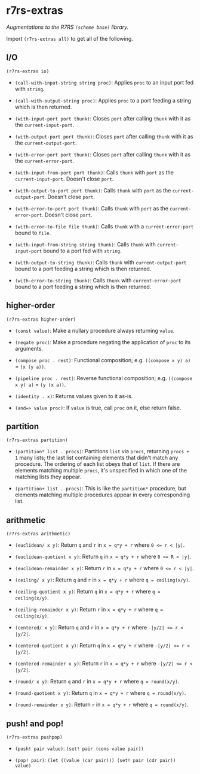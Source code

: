 r7rs-extras
===========

*Augmentations to the R7RS `(scheme base)` library.*

Import `(r7rs-extras all)` to get all of the following.


I/O
---

`(r7rs-extras io)`

- `(call-with-input-string string proc)`: Applies `proc` to an input
  port fed with `string`.

- `(call-with-output-string proc)`: Applies `proc` to a port feeding a
  string which is then returned.

- `(with-input-port port thunk)`: Closes `port` after calling `thunk`
  with it as the `current-input-port`.

- `(with-output-port port thunk)`: Closes `port` after calling `thunk`
  with it as the `current-output-port`.

- `(with-error-port port thunk)`: Closes `port` after calling `thunk`
  with it as the `current-error-port`.

- `(with-input-from-port port thunk)`: Calls `thunk` with `port` as
  the `current-input-port`.  Doesn't close `port`.

- `(with-output-to-port port thunk)`: Calls `thunk` with `port` as the
  `current-output-port`.  Doesn't close `port`.

- `(with-error-to-port port thunk)`: Calls `thunk` with `port` as the
  `current-error-port`.  Doesn't close `port`.

- `(with-error-to-file file thunk)`: Calls `thunk` with a
  `current-error-port` bound to `file`.

- `(with-input-from-string string thunk)`: Calls `thunk` with
  `current-input-port` bound to a port fed with `string`.

- `(with-output-to-string thunk)`: Calls `thunk` with
  `current-output-port` bound to a port feeding a string which is then
  returned.

- `(with-error-to-string thunk)`: Calls `thunk` with
  `current-error-port` bound to a port feeding a string which is then
  returned.


higher-order
------------

`(r7rs-extras higher-order)`

- `(const value)`: Make a nullary procedure always returning `value`.

- `(negate proc)`: Make a procedure negating the application of `proc`
  to its arguments.

- `(compose proc . rest)`: Functional composition; e.g. `((compose x
  y) a)` = `(x (y a))`.

- `(pipeline proc . rest)`: Reverse functional composition;
  e.g. `((compose x y) a)` = `(y (x a))`.

- `(identity . x)`: Returns values given to it as-is.

- `(and=> value proc)`: If `value` is true, call `proc` on it, else
  return false.


partition
---------

`(r7rs-extras partition)`

- `(partition* list . procs)`: Partitions `list` via `procs`,
returning `procs + 1` many lists; the last list containing elements
that didn't match any procedure.  The ordering of each list obeys that
of `list`.  If there are elements matching multiple `procs`, it's
unspecified in which one of the matching lists they appear.

- `(partition+ list . procs)`: This is like the `partition*`
procedure, but elements matching multiple procedures appear in every
corresponding list.


arithmetic
----------

`(r7rs-extras arithmetic)`

- `(euclidean/ x y)`: Return `q` and `r` in `x = q*y + r` where `0 <=
  r < |y|`.

- `(euclidean-quotient x y)`: Return `q` in `x = q*y + r` where `0 <=
  R < |y|`.

- `(euclidean-remainder x y)`: Return `r` in `x = q*y + r` where `0 <=
  r < |y|`.

- `(ceiling/ x y)`: Return `q` and `r` in `x = q*y + r` where `q =
  ceiling(x/y)`.

- `(ceiling-quotient x y)`: Return `q` in `x = q*y + r` where `q =
  ceiling(x/y)`.

- `(ceiling-remainder x y)`: Return `r` in `x = q*y + r` where `q =
  ceiling(x/y)`.

- `(centered/ x y)`: Return `q` and `r` in `x = q*y + r` where `-|y/2|
  <= r < |y/2|`.

- `(centered-quotient x y)`: Return `q` in `x = q*y + r` where `-|y/2|
  <= r < |y/2|`.

- `(centered-remainder x y)`: Return `r` in `x = q*y + r` where
  `-|y/2| <= r < |y/2|`.

- `(round/ x y)`: Return `q` and `r` in `x = q*y + r` where `q =
  round(x/y)`.

- `(round-quotient x y)`: Return `q` in `x = q*y + r` where `q =
  round(x/y)`.

- `(round-remainder x y)`: Return `r` in `x = q*y + r` where `q =
  round(x/y)`.


push! and pop!
--------------

`(r7rs-extras pushpop)`

- `(push! pair value)`: `(set! pair (cons value pair))`

- `(pop! pair)`: `(let ((value (car pair))) (set! pair (cdr pair))
  value)`
